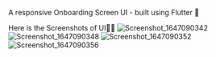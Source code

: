 A responsive Onboarding Screen UI - built using Flutter 💙

Here is the Screenshots of UI💙🚀
![Screenshot_1647090342](https://user-images.githubusercontent.com/70325196/158019094-3b72a6a4-e899-4da2-ba2d-ed12a2d4735e.png)
![Screenshot_1647090348](https://user-images.githubusercontent.com/70325196/158019109-95de3ac2-99ff-4d85-807b-9b62bcae6a9f.png)
![Screenshot_1647090352](https://user-images.githubusercontent.com/70325196/158019113-7fb0d9f5-eb01-432e-bd51-626de869123e.png)
![Screenshot_1647090356](https://user-images.githubusercontent.com/70325196/158019118-c3a5496c-a4b8-41ca-a890-29bab94c3d39.png)

